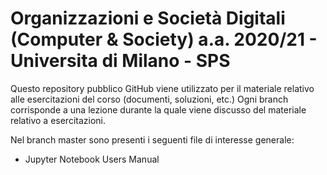 # Organizzazioni e Società Digitali (Computer & Society) a.a. 2020/21 - Universita di Milano - SPS

Questo repository pubblico GitHub viene utilizzato per il materiale relativo alle esercitazioni del corso (documenti, soluzioni, etc.)
Ogni branch corrisponde a una lezione durante la quale viene discusso del materiale relativo a esercitazioni.

Nel branch master sono presenti i seguenti file di interesse generale:
- Jupyter Notebook Users Manual


